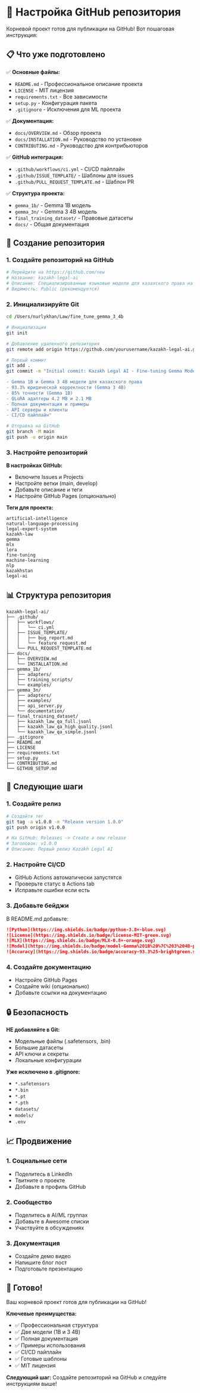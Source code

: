 # 🚀 Настройка GitHub репозитория

Корневой проект готов для публикации на GitHub! Вот пошаговая инструкция:

## 📋 Что уже подготовлено

✅ **Основные файлы:**
- `README.md` - Профессиональное описание проекта
- `LICENSE` - MIT лицензия
- `requirements.txt` - Все зависимости
- `setup.py` - Конфигурация пакета
- `.gitignore` - Исключения для ML проекта

✅ **Документация:**
- `docs/OVERVIEW.md` - Обзор проекта
- `docs/INSTALLATION.md` - Руководство по установке
- `CONTRIBUTING.md` - Руководство для контрибьюторов

✅ **GitHub интеграция:**
- `.github/workflows/ci.yml` - CI/CD пайплайн
- `.github/ISSUE_TEMPLATE/` - Шаблоны для issues
- `.github/PULL_REQUEST_TEMPLATE.md` - Шаблон PR

✅ **Структура проекта:**
- `gemma_1b/` - Gemma 1B модель
- `gemma_3n/` - Gemma 3 4B модель
- `final_training_dataset/` - Правовые датасеты
- `docs/` - Общая документация

## 🔧 Создание репозитория

### 1. Создайте репозиторий на GitHub
```bash
# Перейдите на https://github.com/new
# Название: kazakh-legal-ai
# Описание: Специализированные языковые модели для казахского права на базе Gemma
# Видимость: Public (рекомендуется)
```

### 2. Инициализируйте Git
```bash
cd /Users/nurlykhan/Law/fine_tune_gemma_3_4b

# Инициализация
git init

# Добавление удаленного репозитория
git remote add origin https://github.com/yourusername/kazakh-legal-ai.git

# Первый коммит
git add .
git commit -m "Initial commit: Kazakh Legal AI - Fine-tuning Gemma Models

- Gemma 1B и Gemma 3 4B модели для казахского права
- 93.3% юридической корректности (Gemma 3 4B)
- 85% точности (Gemma 1B)
- QLoRA адаптеры 4.2 MB и 2.1 MB
- Полная документация и примеры
- API серверы и клиенты
- CI/CD пайплайн"

# Отправка на GitHub
git branch -M main
git push -u origin main
```

### 3. Настройте репозиторий

**В настройках GitHub:**
- Включите Issues и Projects
- Настройте ветки (main, develop)
- Добавьте описание и теги
- Настройте GitHub Pages (опционально)

**Теги для проекта:**
```
artificial-intelligence
natural-language-processing
legal-expert-system
kazakh-law
gemma
mlx
lora
fine-tuning
machine-learning
nlp
kazakhstan
legal-ai
```

## 📊 Структура репозитория

```
kazakh-legal-ai/
├── .github/
│   ├── workflows/
│   │   └── ci.yml
│   ├── ISSUE_TEMPLATE/
│   │   ├── bug_report.md
│   │   └── feature_request.md
│   └── PULL_REQUEST_TEMPLATE.md
├── docs/
│   ├── OVERVIEW.md
│   └── INSTALLATION.md
├── gemma_1b/
│   ├── adapters/
│   ├── training_scripts/
│   └── examples/
├── gemma_3n/
│   ├── adapters/
│   ├── examples/
│   ├── api_server.py
│   └── documentation/
├── final_training_dataset/
│   ├── kazakh_law_qa_full.jsonl
│   ├── kazakh_law_qa_high_quality.jsonl
│   └── kazakh_law_qa_simple.jsonl
├── .gitignore
├── README.md
├── LICENSE
├── requirements.txt
├── setup.py
├── CONTRIBUTING.md
└── GITHUB_SETUP.md
```

## 🎯 Следующие шаги

### 1. Создайте релиз
```bash
# Создайте тег
git tag -a v1.0.0 -m "Release version 1.0.0"
git push origin v1.0.0

# На GitHub: Releases -> Create a new release
# Заголовок: v1.0.0
# Описание: Первый релиз Kazakh Legal AI
```

### 2. Настройте CI/CD
- GitHub Actions автоматически запустятся
- Проверьте статус в Actions tab
- Исправьте ошибки если есть

### 3. Добавьте бейджи
В README.md добавьте:
```markdown
![Python](https://img.shields.io/badge/python-3.8+-blue.svg)
![License](https://img.shields.io/badge/license-MIT-green.svg)
![MLX](https://img.shields.io/badge/MLX-0.8+-orange.svg)
![Model](https://img.shields.io/badge/model-Gemma%201B%20%7C%203%204B-purple.svg)
![Accuracy](https://img.shields.io/badge/accuracy-93.3%25-brightgreen.svg)
```

### 4. Создайте документацию
- Настройте GitHub Pages
- Создайте wiki (опционально)
- Добавьте ссылки на документацию

## 🔒 Безопасность

**НЕ добавляйте в Git:**
- Модельные файлы (.safetensors, .bin)
- Большие датасеты
- API ключи и секреты
- Локальные конфигурации

**Уже исключено в .gitignore:**
- `*.safetensors`
- `*.bin`
- `*.pt`
- `*.pth`
- `datasets/`
- `models/`
- `.env`

## 📈 Продвижение

### 1. Социальные сети
- Поделитесь в LinkedIn
- Твитните о проекте
- Добавьте в профиль GitHub

### 2. Сообщество
- Поделитесь в AI/ML группах
- Добавьте в Awesome списки
- Участвуйте в обсуждениях

### 3. Документация
- Создайте демо видео
- Напишите блог пост
- Подготовьте презентацию

## 🎉 Готово!

Ваш корневой проект готов для публикации на GitHub! 

**Ключевые преимущества:**
- ✅ Профессиональная структура
- ✅ Две модели (1B и 3 4B)
- ✅ Полная документация
- ✅ Примеры использования
- ✅ CI/CD пайплайн
- ✅ Готовые шаблоны
- ✅ MIT лицензия

**Следующий шаг:** Создайте репозиторий на GitHub и следуйте инструкциям выше!
